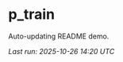 # p_train

Auto-updating README demo.

<!--START_SECTION:status-->
_Last run: 2025-10-26 14:20 UTC_
<!--END_SECTION:status-->




























































































































































































































































































































































































































































































































































































































































































































































































































































































































































































































































































































































































































































































































































































































































































